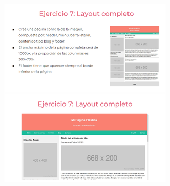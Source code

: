![](https://github.com/Dcarolinamorenoc/practicaModeladoEnCaja/blob/ejercicio_7/storage/img/ejercicio7.png)
![](https://github.com/Dcarolinamorenoc/practicaModeladoEnCaja/blob/ejercicio_7/storage/img/eejercicio7.png)